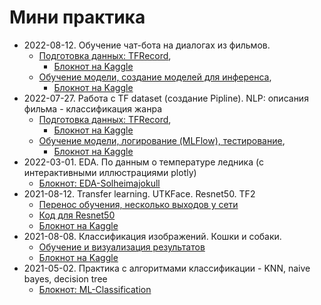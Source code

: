 # Мини практика
* 2022-08-12. Обучение чат-бота на диалогах из фильмов.
  * [Подготовка данных: TFRecord](./NLP-MovieDialog-ChatBot-DataPipline-seq2seq.ipynb),
    * [Блокнот на Kaggle](https://www.kaggle.com/code/koslayn/nlp-moviedialog-chatbot-train-inf-seq2seq)
  * [Обучение модели, создание моделей для инференса](./NLP-MovieDialog-ChatBot-TrainInf-seq2seq.ipynb),
    * [Блокнот на Kaggle](https://www.kaggle.com/code/koslayn/nlp-moviedialog-chatbot-train-inf-seq2seq?scriptVersionId=103147724)
* 2022-07-27. Работа с TF dataset (создание Pipline). NLP: описания фильма - классификация жанра
  * [Подготовка данных: TFRecord](./NLP-Imdb-Genres-DataPipline.ipynb),
    * [Блокнот на Kaggle](https://www.kaggle.com/code/koslayn/nlp-data-pipline-imdb)
  * [Обучение модели, логирование (MLFlow), тестирование](./NLP-Imdb-Genres-Train-Test.ipynb),
    * [Блокнот на Kaggle](https://www.kaggle.com/code/koslayn/nlp-train-test-imdb)
* 2022-03-01. EDA. По данным о температуре ледника (с интерактивными иллюстрациями plotly)
  * [Блокнот: EDA-Solheimajokull](./EDA-Solheimajokull.ipynb)
* 2021-08-12. Transfer learning. UTKFace. Resnet50. TF2
  * [Перенос обучения, несколько выходов у сети](./transfer-learning-utkface-resnet50-tf2.ipynb)
  * [Код для Resnet50](./resnet50.py)
  * [Блокнот на Kaggle](https://www.kaggle.com/code/koslayn/transfer-learning-utkface-resnet50-tf2)
* 2021-08-08. Классификация изображений. Кошки и собаки.
  * [Обучение и визуализация результатов](./Classification-img-cats-dogs.ipynb)
  * [Блокнот на Kaggle](https://www.kaggle.com/code/koslayn/classification-img-cats-dogs)
* 2021-05-02. Практика с алгоритмами классификации - KNN, naive bayes, decision tree
  * [Блокнот: ML-Classification](./ML-Classification.ipynb)